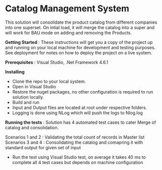 # **Catalog Management System** 
This solution will consolidate the product catalog from different companies into one superset. On intial load, it will merge the catalog into a super and will work for BAU mode on adding and removing the Products.

**Getting Started** : 
These instructions will get you a copy of the project up and running on your local machine for development and testing purposes. See deployment for notes on how to deploy the project on a live system.

**Prerequisites** :
Visual Studio, .Net Framework 4.6.1 

**Installing**
- Clone the repo to your local system.
- Open in Visual  Studio
- Restore the nuget packages, no other configuration is required to run solution locally.
- Build and run
- Input  and Output files are located at root under respective folders.  
- Logging is done using NLog which will push the logs to Nlog.log

**Running the tests** : 
Solution has 4 automated test cases to cater Merge of catalog and consolidation. 

Scenarios 1 and 2  : Validating the total count of records in Master list
Scenarios 3 and 4  : Consolidating the catalog and comapring it with standard output for given set of input 

- Run the test using Visual Studio test, on average it takes 40 ms to complete all 4 test cases but depends on machine configuration
